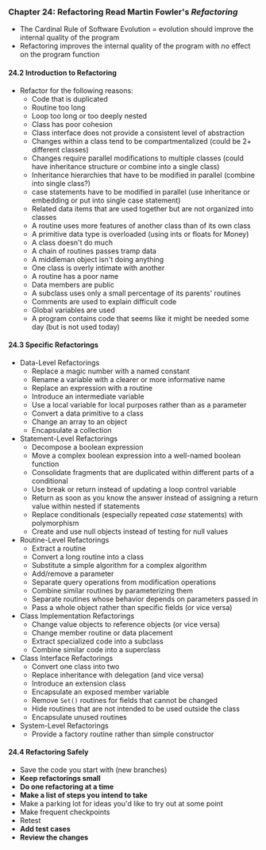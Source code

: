 ### Chapter 24: Refactoring **Read Martin Fowler's _Refactoring_**
* The Cardinal Rule of Software Evolution = evolution should improve the internal quality of the program
* Refactoring improves the internal quality of the program with no effect on the program function

#### 24.2 Introduction to Refactoring
* Refactor for the following reasons:
  * Code that is duplicated
  * Routine too long
  * Loop too long or too deeply nested
  * Class has poor cohesion
  * Class interface does not provide a consistent level of abstraction
  * Changes within a class tend to be compartmentalized (could be 2+ different classes)
  * Changes require parallel modifications to multiple classes (could have inheritance structure or combine into a single class)
  * Inheritance hierarchies that have to be modified in parallel (combine into single class?)
  * case statements have to be modified in parallel (use inheritance or embedding or put into single case statement)
  * Related data items that are used together but are not organized into classes
  * A routine uses more features of another class than of its own class
  * A primitive data type is overloaded (using ints or floats for Money)
  * A class doesn't do much
  * A chain of routines passes tramp data
  * A middleman object isn't doing anything
  * One class is overly intimate with another
  * A routine has a poor name
  * Data members are public
  * A subclass uses only a small percentage of its parents' routines
  * Comments are used to explain difficult code
  * Global variables are used
  * A program contains code that seems like it might be needed some day (but is not used today)

#### 24.3 Specific Refactorings
* Data-Level Refactorings
  * Replace a magic number with a named constant
  * Rename a variable with a clearer or more informative name
  * Replace an expression with a routine
  * Introduce an intermediate variable
  * Use a local variable for local purposes rather than as a parameter
  * Convert a data primitive to a class
  * Change an array to an object
  * Encapsulate a collection
* Statement-Level Refactorings
  * Decompose a boolean expression
  * Move a complex boolean expression into a well-named boolean function
  * Consolidate fragments that are duplicated within different parts of a conditional
  * Use break or return instead of updating a loop control variable
  * Return as soon as you know the answer instead of assigning a return value within nested if statements
  * Replace conditionals (especially repeated _case_ statements) with polymorphism
  * Create and use null objects instead of testing for null values
* Routine-Level Refactorings
  * Extract a routine
  * Convert a long routine into a class
  * Substitute a simple algorithm for a complex algorithm
  * Add/remove a parameter
  * Separate query operations from modification operations
  * Combine similar routines by parameterizing them
  * Separate routines whose behavior depends on parameters passed in
  * Pass a whole object rather than specific fields (or vice versa)
* Class Implementation Refactorings
  * Change value objects to reference objects (or vice versa)
  * Change member routine or data placement
  * Extract specialized code into a subclass
  * Combine similar code into a superclass
* Class Interface Refactorings
  * Convert one class into two
  * Replace inheritance with delegation (and vice versa)
  * Introduce an extension class
  * Encapsulate an exposed member variable
  * Remove `Set()` routines for fields that cannot be changed
  * Hide routines that are not intended to be used outside the class
  * Encapsulate unused routines
* System-Level Refactorings
  * Provide a factory routine rather than simple constructor

#### 24.4 Refactoring Safely
* Save the code you start with (new branches)
* **Keep refactorings small**
* **Do one refactoring at a time**
* **Make a list of steps you intend to take**
* Make a parking lot for ideas you'd like to try out at some point
* Make frequent checkpoints
* Retest
* **Add test cases**
* **Review the changes**
